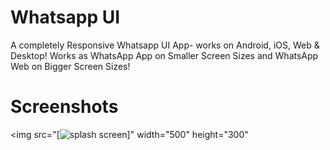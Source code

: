 
# Whatsapp UI

A completely Responsive Whatsapp UI App- works on Android, iOS, Web & Desktop! Works as WhatsApp App on Smaller Screen Sizes and WhatsApp Web on Bigger Screen Sizes!

# Screenshots

<img src="[![splash screen](https://user-images.githubusercontent.com/55456058/184603588-a55e1d44-8db6-4347-b5c4-129ede90989b.jpg)]" width="500" height="300"
